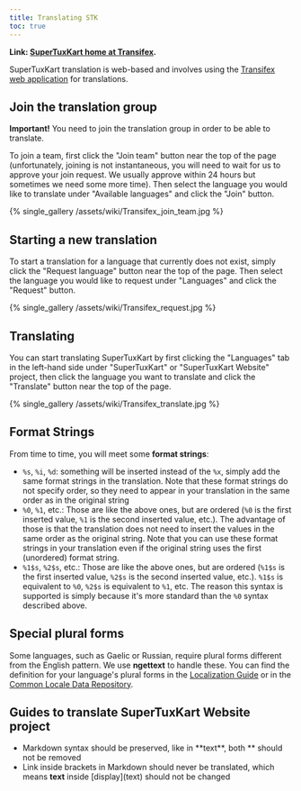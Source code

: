 ```yaml
---
title: Translating STK
toc: true
---
```

**Link: [SuperTuxKart home at Transifex](https://www.transifex.com/supertuxkart/supertuxkart).**

SuperTuxKart translation is web-based and involves using the [Transifex web application](https://www.transifex.com/supertuxkart/supertuxkart) for translations.

## Join the translation group

**Important!** You need to join the translation group in order to be able to translate.

To join a team, first click the "Join team" button near the top of the page (unfortunately, joining is not instantaneous, you will need to wait for us to approve your join request. We usually approve within 24 hours but sometimes we need some more time). Then select the language you would like to translate under "Available languages" and click the "Join" button.

{% single_gallery /assets/wiki/Transifex_join_team.jpg %}

## Starting a new translation

To start a translation for a language that currently does not exist, simply click the "Request language" button near the top of the page. Then select the language you would like to request under "Languages" and click the "Request" button.

{% single_gallery /assets/wiki/Transifex_request.jpg %}

## Translating

You can start translating SuperTuxKart by first clicking the "Languages" tab in the left-hand side under "SuperTuxKart" or "SuperTuxKart Website" project, then click the language you want to translate and click the "Translate" button near the top of the page.

{% single_gallery /assets/wiki/Transifex_translate.jpg %}

## Format Strings

From time to time, you will meet some **format strings**:

* `%s`, `%i`, `%d`: something will be inserted instead of the `%x`, simply add the same format strings in the translation. Note that these format strings do not specify order, so they need to appear in your translation in the same order as in the original string
* `%0`, `%1`, etc.: Those are like the above ones, but are ordered (`%0` is the first inserted value, `%1` is the second inserted value, etc.). The advantage of those is that the translation does not need to insert the values in the same order as the original string. Note that you can use these format strings in your translation even if the original string uses the first (unordered) format string.
* `%1$s`, `%2$s`, etc.: Those are like the above ones, but are ordered (`%1$s` is the first inserted value, `%2$s` is the second inserted value, etc.). `%1$s` is equivalent to `%0`, `%2$s` is equivalent to `%1`, etc. The reason this syntax is supported is simply because it's more standard than the `%0` syntax described above.

## Special plural forms

Some languages, such as Gaelic or Russian, require plural forms different from the English pattern. We use **ngettext** to handle these. You can find the definition for your language's plural forms in the [Localization Guide](https://docs.translatehouse.org/projects/localization-guide/en/latest/l10n/pluralforms.html) or in the [Common Locale Data Repository](https://www.unicode.org/cldr/cldr-aux/charts/26/supplemental/language_plural_rules.html).

## Guides to translate SuperTuxKart Website project

* Markdown syntax should be preserved, like in \*\*text\*\*, both \*\* should not be removed
* Link inside brackets in Markdown should never be translated, which means **text** inside \[display\](text) should not be changed


